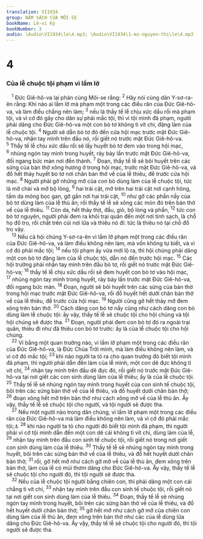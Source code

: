 ```yaml
---
translation: VI1934
group: NĂM SÁCH CỦA MÔI-SE
bookName: Lê-vi Ký 
bookNumber: 3
audio: \Audio\VI1934\le\4.mp3; \Audio\VI1934\1-ms-nguyen-thi\le\4.mp3
---
```


<div class="title"><h1>4</h1><h3>Của lễ chuộc tội phạm vì lầm lỡ</h3></div>
<span class="verse le_4_1"> <sup>1</sup> Đức Giê-hô-va lại phán cùng Môi-se rằng: </span>
<span class="verse le_4_2"><sup>2</sup> Hãy nói cùng dân Y-sơ-ra-ên rằng: Khi nào ai lầm lỡ mà phạm một trong các điều răn của Đức Giê-hô-va, và làm điều chẳng nên làm; </span>
<span class="verse le_4_3"><sup>3</sup> nếu là thầy tế lễ chịu xức dầu rồi mà phạm tội, và vì cớ đó gây cho dân sự phải mắc tội, thì vì tội mình đã phạm, người phải dâng cho Đức Giê-hô-va một con bò tơ không tì vít chi, đặng làm của lễ chuộc tội. </span>
<span class="verse le_4_4"><sup>4</sup> Người sẽ dẫn bò tơ đó đến cửa hội mạc trước mặt Đức Giê-hô-va, nhận tay mình trên đầu nó, rồi giết nó trước mặt Đức Giê-hô-va. </span>
<span class="verse le_4_5"><sup>5</sup> Thầy tế lễ chịu xức dầu rồi sẽ lấy huyết bò tơ đem vào trong hội mạc, </span>
<span class="verse le_4_6"><sup>6</sup> nhúng ngón tay mình trong huyết, rảy bảy lần trước mặt Đức Giê-hô-va, đối ngang bức màn nơi đền thánh. </span>
<span class="verse le_4_7"><sup>7</sup> Đoạn, thầy tế lễ sẽ bôi huyết trên các sừng của bàn thờ xông hương ở trong hội mạc, trước mặt Đức Giê-hô-va, và đổ hết thảy huyết bò tơ nơi chân bàn thờ về của lễ thiêu, để trước cửa hội mạc. </span>
<span class="verse le_4_8"><sup>8</sup> Người phải gỡ những mỡ của con bò dùng làm của lễ chuộc tội, tức là mỡ chài và mỡ bộ lòng, </span>
<span class="verse le_4_9"><sup>9</sup> hai trái cật, mỡ trên hai trái cật nơi cạnh hông, tấm da mỏng bọc gan, gỡ gần nơi hai trái cật, </span>
<span class="verse le_4_10"><sup>10</sup> như gỡ các phần nầy của bò tơ dùng làm của lễ thù ân; rồi thầy tế lễ sẽ xông các món đó trên bàn thờ về của lễ thiêu. </span>
<span class="verse le_4_11"><sup>11</sup> Còn da, hết thảy thịt, đầu, giò, bộ lòng và phẩn, </span>
<span class="verse le_4_12"><sup>12</sup> tức con bò tơ nguyên, người phải đem ra khỏi trại quân đến một nơi tinh sạch, là chỗ họ đổ tro, rồi chất trên củi nơi lửa và thiêu nó đi: tức là thiêu nó tại chỗ đổ tro vậy. <br/></span>
<span class="verse le_4_13"> <sup>13</sup> Nếu cả hội chúng Y-sơ-ra-ên vì lầm lỡ phạm một trong các điều răn của Đức Giê-hô-va, và làm điều không nên làm, mà vốn không tự biết, và vì cớ đó phải mắc tội; </span>
<span class="verse le_4_14"><sup>14</sup> nếu tội phạm ấy vừa mới lộ ra, thì hội chúng phải dâng một con bò tơ đặng làm của lễ chuộc tội, dẫn nó đến trước hội mạc. </span>
<span class="verse le_4_15"><sup>15</sup> Các hội trưởng phải nhận tay mình trên đầu bò tơ, rồi giết nó trước mặt Đức Giê-hô-va; </span>
<span class="verse le_4_16"><sup>16</sup> thầy tế lễ chịu xức dầu rồi sẽ đem huyết con bò tơ vào hội mạc, </span>
<span class="verse le_4_17"><sup>17</sup> nhúng ngón tay mình trong huyết, rảy bảy lần trước mặt Đức Giê-hô-va, đối ngang bức màn. </span>
<span class="verse le_4_18"><sup>18</sup> Đoạn, người sẽ bôi huyết trên các sừng của bàn thờ trong hội mạc trước mặt Đức Giê-hô-va, rồi đổ huyết hết dưới chân bàn thờ về của lễ thiêu, để trước cửa hội mạc. </span>
<span class="verse le_4_19"><sup>19</sup> Người cũng gỡ hết thảy mỡ đem xông trên bàn thờ. </span>
<span class="verse le_4_20"><sup>20</sup> Cách dâng con bò tơ nầy cũng như cách dâng con bò dùng làm lễ chuộc tội: ấy vậy, thầy tế lễ sẽ chuộc tội cho hội chúng và tội hội chúng sẽ được tha. </span>
<span class="verse le_4_21"><sup>21</sup> Đoạn, người phải đem con bò tơ đó ra ngoài trại quân, thiêu đi như đã thiêu con bò tơ trước: ấy là của lễ chuộc tội cho hội chúng. <br/></span>
<span class="verse le_4_22"> <sup>22</sup> Ví bằng một quan trưởng nào, vì lầm lỡ phạm một trong các điều răn của Đức Giê-hô-va, là Đức Chúa Trời mình, mà làm điều không nên làm, và vì cớ đó mắc tội; </span>
<span class="verse le_4_23"><sup>23</sup> khi nào người ta tỏ ra cho quan trưởng đó biết tội mình đã phạm, thì người phải dẫn đến làm của lễ mình, một con dê đực không tì vít chi, </span>
<span class="verse le_4_24"><sup>24</sup> nhận tay mình trên đầu dê đực đó, rồi giết nó trước mặt Đức Giê-hô-va tại nơi giết các con sinh dùng làm của lễ thiêu; ấy là của lễ chuộc tội. </span>
<span class="verse le_4_25"><sup>25</sup> Thầy tế lễ sẽ nhúng ngón tay mình trong huyết của con sinh tế chuộc tội, bôi trên các sừng bàn thờ về của lễ thiêu, và đổ huyết dưới chân bàn thờ; </span>
<span class="verse le_4_26"><sup>26</sup> đoạn xông hết mỡ trên bàn thờ như cách xông mỡ về của lễ thù ân. Ấy vậy, thầy tế lễ sẽ chuộc tội cho người, và tội người sẽ được tha. <br/></span>
<span class="verse le_4_27"> <sup>27</sup> Nếu một người nào trong dân chúng, vì lầm lỡ phạm một trong các điều răn của Đức Giê-hô-va mà làm điều không nên làm, và vì cớ đó phải mắc tội;<a data-toggle="tooltip" data-placement="bottom" title="Dan 15:27-28">⚓</a></span>
<span class="verse le_4_28"><sup>28</sup> khi nào người ta tỏ cho người đó biết tội mình đã phạm, thì người phải vì cớ tội mình dẫn đến một con dê cái không tì vít chi, dùng làm của lễ, </span>
<span class="verse le_4_29"><sup>29</sup> nhận tay mình trên đầu con sinh tế chuộc tội, rồi giết nó trong nơi giết con sinh dùng làm của lễ thiêu. </span>
<span class="verse le_4_30"><sup>30</sup> Thầy tế lễ sẽ nhúng ngón tay mình trong huyết, bôi trên các sừng bàn thờ về của lễ thiêu, và đổ hết huyết dưới chân bàn thờ; </span>
<span class="verse le_4_31"><sup>31</sup> rồi, gỡ hết mỡ như cách gỡ mỡ về của lễ thù ân, đem xông trên bàn thờ, làm của lễ có mùi thơm dâng cho Đức Giê-hô-va. Ấy vậy, thầy tế lễ sẽ chuộc tội cho người đó, thì tội người sẽ được tha. <br/></span>
<span class="verse le_4_32"> <sup>32</sup> Nếu của lễ chuộc tội người bằng chiên con, thì phải dâng một con cái chẳng tì vít chi, </span>
<span class="verse le_4_33"><sup>33</sup> nhận tay mình trên đầu con sinh tế chuộc tội, rồi giết nó tại nơi giết con sinh dùng làm của lễ thiêu. </span>
<span class="verse le_4_34"><sup>34</sup> Đoạn, thầy tế lễ sẽ nhúng ngón tay mình trong huyết, bôi trên các sừng bàn thờ về của lễ thiêu, và đổ hết huyết dưới chân bàn thờ; </span>
<span class="verse le_4_35"><sup>35</sup> gỡ hết mỡ như cách gỡ mỡ của chiên con dùng làm của lễ thù ân, đem xông trên bàn thờ như các của lễ dùng lửa dâng cho Đức Giê-hô-va. Ấy vậy, thầy tế lễ sẽ chuộc tội cho người đó, thì tội người sẽ được tha. <br/></span>
